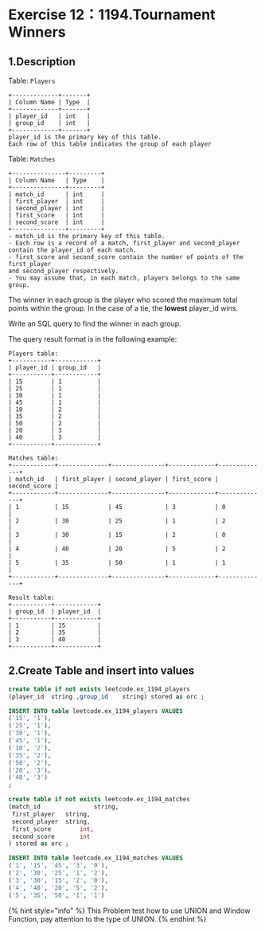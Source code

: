 # Exercise 12：1194.Tournament Winners

## 1.Description

Table: `Players`

```
+-------------+-------+
| Column Name | Type  |
+-------------+-------+
| player_id   | int   |
| group_id    | int   |
+-------------+-------+
player_id is the primary key of this table.
Each row of this table indicates the group of each player
```

Table: `Matches`

```
+---------------+---------+
| Column Name   | Type    |
+---------------+---------+
| match_id      | int     |
| first_player  | int     |
| second_player | int     | 
| first_score   | int     |
| second_score  | int     |
+---------------+---------+
- match_id is the primary key of this table.
- Each row is a record of a match, first_player and second_player 
contain the player_id of each match.
- first_score and second_score contain the number of points of the first_player 
and second_player respectively.
- You may assume that, in each match, players belongs to the same group.

```

The winner in each group is the player who scored the maximum total points within the group. In the case of a tie, the **lowest** player\_id wins.

Write an SQL query to find the winner in each group.

The query result format is in the following example:

```
Players table:
+-----------+------------+
| player_id | group_id   |
+-----------+------------+
| 15        | 1          |
| 25        | 1          |
| 30        | 1          |
| 45        | 1          |
| 10        | 2          |
| 35        | 2          |
| 50        | 2          |
| 20        | 3          |
| 40        | 3          |
+-----------+------------+

Matches table:
+------------+--------------+---------------+-------------+--------------+
| match_id   | first_player | second_player | first_score | second_score |
+------------+--------------+---------------+-------------+--------------+
| 1          | 15           | 45            | 3           | 0            |
| 2          | 30           | 25            | 1           | 2            |
| 3          | 30           | 15            | 2           | 0            |
| 4          | 40           | 20            | 5           | 2            |
| 5          | 35           | 50            | 1           | 1            |
+------------+--------------+---------------+-------------+--------------+

Result table:
+-----------+------------+
| group_id  | player_id  |
+-----------+------------+ 
| 1         | 15         |
| 2         | 35         |
| 3         | 40         |
+-----------+------------+
```

## 2.Create Table and insert into values

```sql
create table if not exists leetcode.ex_1194_players
(player_id	string ,group_id	string) stored as orc ;

INSERT INTO table leetcode.ex_1194_players VALUES
('15', '1'),          
('25', '1'),          
('30', '1'),          
('45', '1'),          
('10', '2'),          
('35', '2'),          
('50', '2'),          
('20', '3'),          
('40', '3')
;

create table if not exists leetcode.ex_1194_matches
(match_id				string, 
 first_player 	string,
 second_player 	string,
 first_score		int,
 second_score		int
) stored as orc ;

INSERT INTO table leetcode.ex_1194_matches VALUES
('1', '15', '45', '3', '0'),  
('2', '30', '25', '1', '2'),  
('3', '30', '15', '2', '0'),  
('4', '40', '20', '5', '2'), 
('5', '35', '50', '1', '1')        
```

{% hint style="info" %}
This Problem test how to use UNION and Window Function, pay attention to the type of UNION.
{% endhint %}

